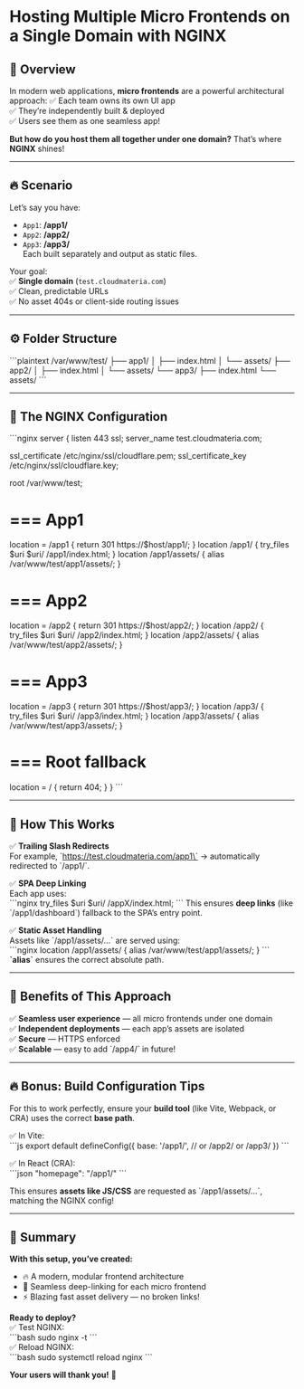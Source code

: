 
# Hosting Multiple Micro Frontends on a Single Domain with NGINX

## 🌟 Overview

In modern web applications, **micro frontends** are a powerful architectural approach:
✅ Each team owns its own UI app  
✅ They’re independently built & deployed  
✅ Users see them as one seamless app!

**But how do you host them all together under one domain?** That’s where **NGINX** shines!

---

## 🔥 Scenario

Let’s say you have:  
- `App1`: **/app1/**  
- `App2`: **/app2/**  
- `App3`: **/app3/**  
Each built separately and output as static files.

Your goal:  
✅ **Single domain** (`test.cloudmateria.com`)  
✅ Clean, predictable URLs  
✅ No asset 404s or client-side routing issues

---

## ⚙️ Folder Structure

\`\`\`plaintext
/var/www/test/
├── app1/
│   ├── index.html
│   └── assets/
├── app2/
│   ├── index.html
│   └── assets/
└── app3/
    ├── index.html
    └── assets/
\`\`\`

---

## 📝 The NGINX Configuration

\`\`\`nginx
server {
  listen 443 ssl;
  server_name test.cloudmateria.com;

  ssl_certificate /etc/nginx/ssl/cloudflare.pem;
  ssl_certificate_key /etc/nginx/ssl/cloudflare.key;

  root /var/www/test;

  # === App1
  location = /app1 {
    return 301 https://$host/app1/;
  }
  location /app1/ {
    try_files $uri $uri/ /app1/index.html;
  }
  location /app1/assets/ {
    alias /var/www/test/app1/assets/;
  }

  # === App2
  location = /app2 {
    return 301 https://$host/app2/;
  }
  location /app2/ {
    try_files $uri $uri/ /app2/index.html;
  }
  location /app2/assets/ {
    alias /var/www/test/app2/assets/;
  }

  # === App3
  location = /app3 {
    return 301 https://$host/app3/;
  }
  location /app3/ {
    try_files $uri $uri/ /app3/index.html;
  }
  location /app3/assets/ {
    alias /var/www/test/app3/assets/;
  }

  # === Root fallback
  location = / {
    return 404;
  }
}
\`\`\`

---

## 🧩 How This Works

✅ **Trailing Slash Redirects**  
For example, \`https://test.cloudmateria.com/app1\` → automatically redirected to \`/app1/\`.

✅ **SPA Deep Linking**  
Each app uses:  
\`\`\`nginx
try_files $uri $uri/ /appX/index.html;
\`\`\`
This ensures **deep links** (like \`/app1/dashboard\`) fallback to the SPA’s entry point.

✅ **Static Asset Handling**  
Assets like \`/app1/assets/…\` are served using:  
\`\`\`nginx
location /app1/assets/ {
  alias /var/www/test/app1/assets/;
}
\`\`\`
**\`alias\`** ensures the correct absolute path.

---

## 🌟 Benefits of This Approach

✅ **Seamless user experience** — all micro frontends under one domain  
✅ **Independent deployments** — each app’s assets are isolated  
✅ **Secure** — HTTPS enforced  
✅ **Scalable** — easy to add \`/app4/\` in future!

---

## 🔥 Bonus: Build Configuration Tips

For this to work perfectly, ensure your **build tool** (like Vite, Webpack, or CRA) uses the correct **base path**.

✅ In Vite:  
\`\`\`js
export default defineConfig({
  base: '/app1/', // or /app2/ or /app3/
})
\`\`\`

✅ In React (CRA):  
\`\`\`json
"homepage": "/app1/"
\`\`\`

This ensures **assets like JS/CSS** are requested as \`/app1/assets/…\`, matching the NGINX config!

---

## 🚀 Summary

**With this setup, you’ve created:**  
- 🔥 A modern, modular frontend architecture  
- 🚀 Seamless deep-linking for each micro frontend  
- ⚡️ Blazing fast asset delivery — no broken links!

**Ready to deploy?**  
✅ Test NGINX:  
\`\`\`bash
sudo nginx -t
\`\`\`  
✅ Reload NGINX:  
\`\`\`bash
sudo systemctl reload nginx
\`\`\`

**Your users will thank you!** 🎉
